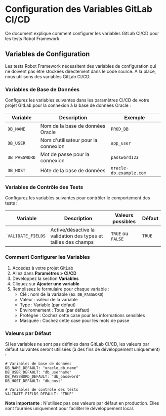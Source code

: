 # Configuration des Variables GitLab CI/CD

Ce document explique comment configurer les variables GitLab CI/CD pour les tests Robot Framework.

## Variables de Configuration

Les tests Robot Framework nécessitent des variables de configuration qui ne doivent pas être stockées directement dans le code source. À la place, nous utilisons des variables GitLab CI/CD.

### Variables de Base de Données

Configurez les variables suivantes dans les paramètres CI/CD de votre projet GitLab pour la connexion à la base de données Oracle :

| Variable | Description | Exemple |
|----------|-------------|---------|
| `DB_NAME` | Nom de la base de données Oracle | `PROD_DB` |
| `DB_USER` | Nom d'utilisateur pour la connexion | `app_user` |
| `DB_PASSWORD` | Mot de passe pour la connexion | `password123` |
| `DB_HOST` | Hôte de la base de données | `oracle-db.example.com` |

### Variables de Contrôle des Tests

Configurez les variables suivantes pour contrôler le comportement des tests :

| Variable | Description | Valeurs possibles | Défaut |
|----------|-------------|-------------------|--------|
| `VALIDATE_FIELDS` | Active/désactive la validation des types et tailles des champs | `TRUE` ou `FALSE` | `TRUE` |

### Comment Configurer les Variables

1. Accédez à votre projet GitLab
2. Allez dans **Paramètres > CI/CD**
3. Développez la section **Variables**
4. Cliquez sur **Ajouter une variable**
5. Remplissez le formulaire pour chaque variable :
   - Clé : nom de la variable (ex: `DB_PASSWORD`)
   - Valeur : valeur de la variable
   - Type : Variable (par défaut)
   - Environnement : Tous (par défaut)
   - Protégée : Cochez cette case pour les informations sensibles
   - Masquée : Cochez cette case pour les mots de passe

### Valeurs par Défaut

Si les variables ne sont pas définies dans GitLab CI/CD, les valeurs par défaut suivantes seront utilisées (à des fins de développement uniquement) :

```
# Variables de base de données
DB_NAME_DEFAULT: "oracle_db_name"
DB_USER_DEFAULT: "db_username"
DB_PASSWORD_DEFAULT: "db_password"
DB_HOST_DEFAULT: "db_host"

# Variables de contrôle des tests
VALIDATE_FIELDS_DEFAULT: "TRUE"
```

**Note importante** : N'utilisez pas ces valeurs par défaut en production. Elles sont fournies uniquement pour faciliter le développement local.
